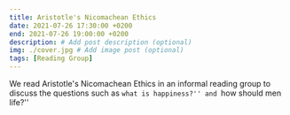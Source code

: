 ```yaml
---
title: Aristotle's Nicomachean Ethics
date: 2021-07-26 17:30:00 +0200
end: 2021-07-26 19:00:00 +0200
description: # Add post description (optional)
img: ./cover.jpg # Add image post (optional)
tags: [Reading Group]
---
```


We read Aristotle's Nicomachean Ethics in an informal reading group to discuss
the questions such as ``what is happiness?'' and ``how should men life?''
